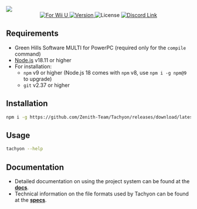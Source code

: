 <a href="https://github.com/Zenith-Team/Tachyon" align="center">
    <img src="https://cdn.discordapp.com/attachments/804348227482419230/1144101931426512936/header.png">
</a>

<div align="center">
  <a href="#">
    <img src="https://img.shields.io/badge/for-Wii%20U-blue?color=%2302a4c7&style=flat" alt="For Wii U"/>
  </a>
  <a href="https://github.com/Zenith-Team/Tachyon/releases/latest">
    <img src="https://img.shields.io/github/package-json/v/Zenith-Team/Tachyon?label=version&style=flat&color=%2346ad14" alt="Version"/>
  </a>
  <img src="https://img.shields.io/github/license/Zenith-Team/Tachyon?style=flat&color=%23f57242" alt="License"/>
  <a href="https://go.nsmbu.net/discord">
    <img src="https://img.shields.io/discord/800510605785563186?logo=discord&color=%235662f6&style=flat&label=zenith" alt="Discord Link"/>
  </a>
</div>

## Requirements
* Green Hills Software MULTI for PowerPC (required only for the `compile` command)
* [Node.js](https://nodejs.org/) v18.11 or higher
* For installation:
  * `npm` v9 or higher (Node.js 18 comes with `npm` v8, use `npm i -g npm@9` to upgrade)
  * `git` v2.37 or higher

## Installation
```sh
npm i -g https://github.com/Zenith-Team/Tachyon/releases/download/latest/tachyon.tgz
```

## Usage
```sh
tachyon --help
```

## Documentation
- Detailed documentation on using the project system can be found at the [**docs**](DOCS.md).
- Technical information on the file formats used by Tachyon can be found at the [**specs**](SPEC.md).
